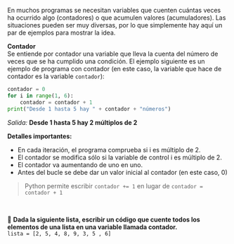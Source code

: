 En muchos programas se necesitan variables que cuenten cuántas veces ha ocurrido algo (contadores) o que acumulen valores (acumuladores). Las situaciones pueden ser muy diversas, por lo que simplemente hay aquí un par de ejemplos para mostrar la idea.<br>

**Contador**<br>
Se entiende por contador una variable que lleva la cuenta del número de veces que se ha cumplido una condición. El ejemplo siguiente es un ejemplo de programa con contador (en este caso, la variable que hace de contador es la variable `contador`):<br>

``` python
contador = 0
for i in range(1, 6):
    contador = contador + 1
print("Desde 1 hasta 5 hay " + contador + "números")
```

 _Salida:_
**Desde 1 hasta 5 hay 2 múltiplos de 2**
<br>

**Detalles importantes:**

* En cada iteración, el programa comprueba si i es múltiplo de 2.
* El contador se modifica sólo si la variable de control i es múltiplo de 2.
* El contador va aumentando de uno en uno.
* Antes del bucle se debe dar un valor inicial al contador (en este caso, 0)


> Python permite escribir `contador += 1` en lugar de `contador = contador + 1` 

<br>

:memo: **Dada la siguiente lista, escribir un código que cuente todos los elementos de una lista en una variable llamada contador.**<br>
`lista = [2, 5, 4, 8, 9, 3, 5 , 6]`

